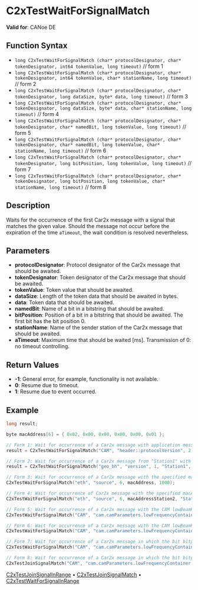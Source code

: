 # C2xTestWaitForSignalMatch

**Valid for**: CANoe DE

## Function Syntax

- `long C2xTestWaitForSignalMatch (char* protocolDesignator, char* tokenDesignator, int64 tokenValue, long timeout)` // form 1
- `long C2xTestWaitForSignalMatch (char* protocolDesignator, char* tokenDesignator, int64 tokenValue, char* stationName, long timeout)` // form 2
- `long C2xTestWaitForSignalMatch (char* protocolDesignator, char* tokenDesignator, long dataSize, byte* data, long timeout)` // form 3
- `long C2xTestWaitForSignalMatch (char* protocolDesignator, char* tokenDesignator, long dataSize, byte* data, char* stationName, long timeout)` // form 4
- `long C2xTestWaitForSignalMatch (char* protocolDesignator, char* tokenDesignator, char* namedBit, long tokenValue, long timeout)` // form 5
- `long C2xTestWaitForSignalMatch (char* protocolDesignator, char* tokenDesignator, char* namedBit, long tokenValue, char* stationName, long timeout)` // form 6
- `long C2xTestWaitForSignalMatch (char* protocolDesignator, char* tokenDesignator, long bitPosition, long tokenValue, long timeout)` // form 7
- `long C2xTestWaitForSignalMatch (char* protocolDesignator, char* tokenDesignator, long bitPosition, long tokenValue, char* stationName, long timeout)` // form 8

## Description

Waits for the occurrence of the first Car2x message with a signal that matches the given value. Should the message not occur before the expiration of the time `aTimeout`, the wait condition is resolved nevertheless.

## Parameters

- **protocolDesignator**: Protocol designator of the Car2x message that should be awaited.
- **tokenDesignator**: Token designator of the Car2x message that should be awaited.
- **tokenValue**: Token value that should be awaited.
- **dataSize**: Length of the token data that should be awaited in bytes.
- **data**: Token data that should be awaited.
- **namedBit**: Name of a bit in a bitstring that should be awaited.
- **bitPosition**: Position of a bit in a bitstring that should be awaited. The first bit has the bit position 0.
- **stationName**: Name of the sender station of the Car2x message that should be awaited.
- **aTimeout**: Maximum time that should be waited [ms]. Transmission of 0: no timeout controlling.

## Return Values

- **-1**: General error, for example, functionality is not available.
- **0**: Resume due to timeout.
- **1**: Resume due to event occurred.

## Example

```c
long result;

byte macAddress[6] = { 0x02, 0x00, 0x00, 0x00, 0x00, 0x01 };

// Form 1: Wait for occurrence of a Car2x message with application message "CAM" and a protocol version of 2
result = C2xTestWaitForSignalMatch("CAM", "header::protocolVersion", 2, 1000);

// Form 2: Wait for occurrence of a Car2x message from "Station1" with GeoNetworking version 1
result = C2xTestWaitForSignalMatch("geo_bh", "version", 1, "Station1", 1000);

// Form 3: Wait for occurrence of a Car2x message with the specified macAddress
C2xTestWaitForSignalMatch("eth", "source", 6, macAddress, 1000);

// Form 4: Wait for occurrence of Car2x message with the specified macAddress from "Station2"
C2xTestWaitForSignalMatch("eth", "source", 6, macAddressStation2, "Station2", 1000);

// Form 5: Wait for occurrence of a Car2x message with the CAM lowBeamHeadlights set to 1
C2xTestWaitForSignalMatch("CAM", "cam.camParameters.lowFrequencyContainer.basicVehicleContainerLowFrequency.exteriorLights", "lowBeamHeadlightsOn", 1, 1000);

// Form 6: Wait for occurrence of a Car2x message with the CAM lowBeamHeadlights set to 1 from "Station2"
C2xTestWaitForSignalMatch("CAM", "cam.camParameters.lowFrequencyContainer.basicVehicleContainerLowFrequency.exteriorLights", "lowBeamHeadlightsOn", 0, "Station2", 1000);

// Form 7: Wait for occurrence of a Car2x message in which the bit bitposition 7 in the token exteriorlights is 0.
C2xTestWaitForSignalMatch("CAM", "cam.camParameters.lowFrequencyContainer.basicVehicleContainerLowFrequency.exteriorLights", 7, 0, 1000);

// Form 8: Wait for occurrence of a Car2x message in which the bit bitposition 7 in the token exteriorlights is 0 and which is sent from "Station2".
C2xTestJoinSignalMatch("CAM", "cam.camParameters.lowFrequencyContainer.basicVehicleContainerLowFrequency.exteriorLights", 7, 0, "Station2", 1000);
```

[C2xTestJoinSignalInRange](CAPLfunctionC2xTestJoinSignalInRange.md) • [C2xTestJoinSignalMatch](CAPLfunctionC2xTestJoinSignalMatch.md) • [C2xTestWaitForSignalInRange](CAPLfunctionC2xTestWaitForSignalInRange.md)
